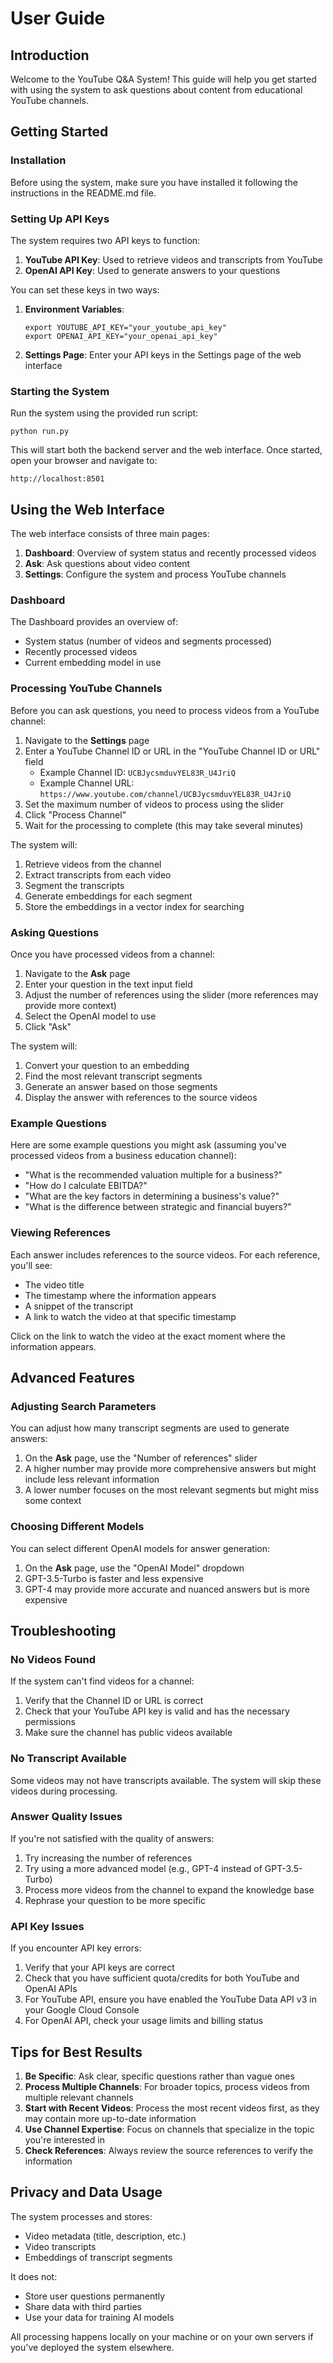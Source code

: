 # User Guide

## Introduction

Welcome to the YouTube Q&A System! This guide will help you get started with using the system to ask questions about content from educational YouTube channels.

## Getting Started

### Installation

Before using the system, make sure you have installed it following the instructions in the README.md file.

### Setting Up API Keys

The system requires two API keys to function:

1. **YouTube API Key**: Used to retrieve videos and transcripts from YouTube
2. **OpenAI API Key**: Used to generate answers to your questions

You can set these keys in two ways:

1. **Environment Variables**:
   ```
   export YOUTUBE_API_KEY="your_youtube_api_key"
   export OPENAI_API_KEY="your_openai_api_key"
   ```

2. **Settings Page**: Enter your API keys in the Settings page of the web interface

### Starting the System

Run the system using the provided run script:
```
python run.py
```

This will start both the backend server and the web interface. Once started, open your browser and navigate to:
```
http://localhost:8501
```

## Using the Web Interface

The web interface consists of three main pages:

1. **Dashboard**: Overview of system status and recently processed videos
2. **Ask**: Ask questions about video content
3. **Settings**: Configure the system and process YouTube channels

### Dashboard

The Dashboard provides an overview of:
- System status (number of videos and segments processed)
- Recently processed videos
- Current embedding model in use

### Processing YouTube Channels

Before you can ask questions, you need to process videos from a YouTube channel:

1. Navigate to the **Settings** page
2. Enter a YouTube Channel ID or URL in the "YouTube Channel ID or URL" field
   - Example Channel ID: `UCBJycsmduvYEL83R_U4JriQ`
   - Example Channel URL: `https://www.youtube.com/channel/UCBJycsmduvYEL83R_U4JriQ`
3. Set the maximum number of videos to process using the slider
4. Click "Process Channel"
5. Wait for the processing to complete (this may take several minutes)

The system will:
1. Retrieve videos from the channel
2. Extract transcripts from each video
3. Segment the transcripts
4. Generate embeddings for each segment
5. Store the embeddings in a vector index for searching

### Asking Questions

Once you have processed videos from a channel:

1. Navigate to the **Ask** page
2. Enter your question in the text input field
3. Adjust the number of references using the slider (more references may provide more context)
4. Select the OpenAI model to use
5. Click "Ask"

The system will:
1. Convert your question to an embedding
2. Find the most relevant transcript segments
3. Generate an answer based on those segments
4. Display the answer with references to the source videos

### Example Questions

Here are some example questions you might ask (assuming you've processed videos from a business education channel):

- "What is the recommended valuation multiple for a business?"
- "How do I calculate EBITDA?"
- "What are the key factors in determining a business's value?"
- "What is the difference between strategic and financial buyers?"

### Viewing References

Each answer includes references to the source videos. For each reference, you'll see:

- The video title
- The timestamp where the information appears
- A snippet of the transcript
- A link to watch the video at that specific timestamp

Click on the link to watch the video at the exact moment where the information appears.

## Advanced Features

### Adjusting Search Parameters

You can adjust how many transcript segments are used to generate answers:

1. On the **Ask** page, use the "Number of references" slider
2. A higher number may provide more comprehensive answers but might include less relevant information
3. A lower number focuses on the most relevant segments but might miss some context

### Choosing Different Models

You can select different OpenAI models for answer generation:

1. On the **Ask** page, use the "OpenAI Model" dropdown
2. GPT-3.5-Turbo is faster and less expensive
3. GPT-4 may provide more accurate and nuanced answers but is more expensive

## Troubleshooting

### No Videos Found

If the system can't find videos for a channel:

1. Verify that the Channel ID or URL is correct
2. Check that your YouTube API key is valid and has the necessary permissions
3. Make sure the channel has public videos available

### No Transcript Available

Some videos may not have transcripts available. The system will skip these videos during processing.

### Answer Quality Issues

If you're not satisfied with the quality of answers:

1. Try increasing the number of references
2. Try using a more advanced model (e.g., GPT-4 instead of GPT-3.5-Turbo)
3. Process more videos from the channel to expand the knowledge base
4. Rephrase your question to be more specific

### API Key Issues

If you encounter API key errors:

1. Verify that your API keys are correct
2. Check that you have sufficient quota/credits for both YouTube and OpenAI APIs
3. For YouTube API, ensure you have enabled the YouTube Data API v3 in your Google Cloud Console
4. For OpenAI API, check your usage limits and billing status

## Tips for Best Results

1. **Be Specific**: Ask clear, specific questions rather than vague ones
2. **Process Multiple Channels**: For broader topics, process videos from multiple relevant channels
3. **Start with Recent Videos**: Process the most recent videos first, as they may contain more up-to-date information
4. **Use Channel Expertise**: Focus on channels that specialize in the topic you're interested in
5. **Check References**: Always review the source references to verify the information

## Privacy and Data Usage

The system processes and stores:
- Video metadata (title, description, etc.)
- Video transcripts
- Embeddings of transcript segments

It does not:
- Store user questions permanently
- Share data with third parties
- Use your data for training AI models

All processing happens locally on your machine or on your own servers if you've deployed the system elsewhere.

